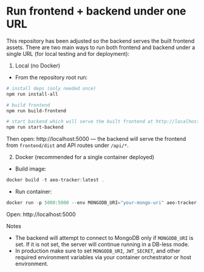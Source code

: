# Run frontend + backend under one URL

This repository has been adjusted so the backend serves the built frontend assets. There are two main ways to run both frontend and backend under a single URL (for local testing and for deployment):

1) Local (no Docker)

- From the repository root run:

```powershell
# install deps (only needed once)
npm run install-all

# build frontend
npm run build-frontend

# start backend which will serve the built frontend at http://localhost:5000
npm run start-backend
```

Then open: http://localhost:5000 — the backend will serve the frontend from `frontend/dist` and API routes under `/api/*`.

2) Docker (recommended for a single container deployed)

- Build image:

```powershell
docker build -t aeo-tracker:latest .
```

- Run container:

```powershell
docker run -p 5000:5000 --env MONGODB_URI="your-mongo-uri" aeo-tracker:latest
```

Open: http://localhost:5000

Notes
- The backend will attempt to connect to MongoDB only if `MONGODB_URI` is set. If it is not set, the server will continue running in a DB-less mode.
- In production make sure to set `MONGODB_URI`, `JWT_SECRET`, and other required environment variables via your container orchestrator or host environment.
